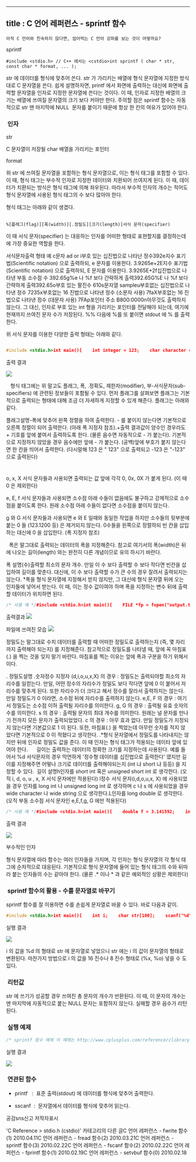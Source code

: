 ----------------
title : C 언어 레퍼런스 - sprintf 함수
--------------



```warning
아직 C 언어와 친숙하지 않다면, 씹어먹는 C 언어 강좌를 보는 것이 어떻까요?
```

sprintf



```info
#include <stdio.h> // C++ 에서는 <cstdio>int sprintf ( char * str, const char * format, ... );
```


str 에 데이터를 형식에 맞추어 쓴다.
str 가 가리키는 배열에 형식 문자열에 지정한 방식 대로 C 문자열을 쓴다. 쉽게 설명하자면, printf 에서 화면에 출력하는 대신에 화면에 출력할 문자열을 인자로 지정한 문자열에 쓴다는 것이다. 이 때, 인자로 지정한 배열의 크기는 배열에 쓰여질 문자열의 크기 보다 커야만 한다. 주의할 점은 sprintf 함수는 자동적으로 str 맨 마지막에 NULL  문자를 붙이기 때문에 항상 한 칸의 여유가 있어야 한다. 



###  인자




str

C 문자열이 저장될 char 배열을 가리키는 포인터

format

위 str 에 쓰여질 문자열을 포함하는 형식 문자열으로, 이는 형식 태그를 포함할 수 있다. 이 때, 형식 태그는 부수적 인자로 지정한 데이터와 치환되어 쓰여지게 된다. 이 때, 데이터가 치환되는 방식은 형식 태그에 의해 좌우된다. 따라서 부수적 인자의 개수는 적어도 형식 문자열에 사용된 형식 태그의 수 보다 많아야 한다. 

형식 태그는 아래와 같이 생겼다. 

```info

%[플래그(flag)][폭(width)][.정밀도][크기(length)]서식 문자(specifier)
```

이 때 서식 문자(specifier) 는 대응하는 인자를 어떠한 형태로 
표현할지를 결정하는데에 가장 중요한 역할을 한다. 

서식문자출력 형태
예
c문자
ad or i부호 있는 십진법으로 나타난 정수392e지수 표기법(Scientific notation) 으로 출력하되, e
 문자를 이용한다. 
3.9265e+2E지수 표기법(Scientific notation) 으로 출력하되, E
 문자를 이용한다. 3.9265E+2f십진법으로 나타낸 부동 소수점 수
392.65g%e
나 %f 보다 간략하게 출력392.65G%E
나 %f 보다 간략하게 출력392.65o부호 있는 팔진수
610s문자열
sampleu부호없는 십진법으로 나타낸 정수
7235x부호없는 16 진법으로 나타낸 정수 (소문자 사용)
7faX부호없는 16 진법으로 나타낸 정수 (대문자 사용)
7FAp포인터 주소
B800:0000n아무것도 출력하지 않는다. 그 대신, 인자로 부호 있는 int 형을
 가리키는 포인터를 전달해야 되는데, 여기에 현재까지 쓰여진 문자 수가 저장된다.
%% 다음에 %를 또 붙이면 stdout 에 % 를 출력한다. 

위 서식 문자를 이용한 다양한 출력 형태는 아래와 같다.
```cpp

#include <stdio.h>int main(){    int integer = 123;    char character = 'c';    char string[] = "hello, world";    int* pointer = &integer;    double pi = 3.141592;    char buf[100];    sprintf(buf, "integer : (decimal) %d (octal) %o \n", integer, integer);    printf("%s \n", buf);    sprintf(buf,"character : %c \n", character);    printf("%s \n", buf);    sprintf(buf,"string : %s \n", string);    printf("%s \n", buf);    sprintf(buf,"pointer addr : %p \n", pointer);    printf("%s \n", buf);    sprintf(buf,"floating point : %e // %f \n", pi, pi);    printf("%s \n", buf);    sprintf(buf,"percent symbol : %% \n");    printf("%s \n", buf);    return 0;} 
```

출력 결과

![](http://img1.daumcdn.net/thumb/R1920x0/?fname=http%3A%2F%2Fcfile23.uf.tistory.com%2Fimage%2F112B51264B816E0D281CCD)

  
형식 태그에는 위 말고도 플래그, 폭, .정확도, 제한자(modifier), 부-서식문자(sub-specifiers) 에 관련된 
정보들이 포함될 수 있다. 먼저 플래그를 살펴보면 플래그는 기본적으로 출력되는 형태에 대해 조금 더 자세하게 지정할 수 있게 
해준다. 플래그는 아래와 같다. 

플래그설명-폭에 맞추어 왼쪽 정렬을 하여 출력한다. - 를 붙이지 않는다면 
기본적으로 오른쪽 정렬이 되어 출력한다. (아래 폭 지정자 참조).+출력 결과값이 양수인 경우라도 + 기호를 앞에 붙여서 출력하도록 
한다. (물론 음수면 자동적으로 - 가 붙는다). 기본적으로 지정하지 않았을 경우 음수에만 앞에 - 가 붙는다. (공백)앞에 부호가 붙지 않는다면 한 칸을 띄어서 출력한다. (다시말해 
123 은 " 123" 으로 출력되고 -123 은 "-123" 으로 출력된다)
#

o, x, X 서식 문자들과 사용되면 출력되는 값 앞에 각각 0, 0x, 0X 가 붙게 된다. (이 때 0 은 제외한다)

e, E, f 서식 문자들과 사용되면 소수점 아래 수들이 없음에도 불구하고 강제적으로 소수점을 붙이도록 한다. 원래 소수점 아래 
수들이 없다면 소수점을 붙이지 않는다. 

g 와 G 서식 문자들과 사용되면 e 와 E 일때와 동일한 작업을 하지만 소수들의 뒷부분에 붙는 0 들 (123.1200 등) 은
 제거되지 않는다. 0수들을 왼쪽으로 정렬하되 빈 칸을 삽입하는 대신에 0 을 삽입한다.
 (폭 지정자 참조)

  폭은 말그대로 출력되는 데이터의 폭을 지정해준다. 참고로 
여기서의 폭(width)은 뒤에 나오는 길이(length) 와는 완전히 다른 개념이므로 유의 하시기 바란다. 

폭
설명(수)출력할 최소의 문자 개수. 만일 이 수 보다 출력할 수 보다 작다면
 빈칸을 삽입하여 길이를 맞춘다. 대신에, 이 수 보다 출력할 수가 큰 수의 경우 잘려서 출력되지는 않는다. 
*폭을 형식 문자열에 지정해서 받지 않지만, 그 대신에 형식 문자열 
뒤에 오는 인자들에 넣어서 받는다. 이 때, 이는 정수 값이여야 하며 폭을 지정하는 변수 뒤에 출력할 데이터가 위치하면 된다. 

```cpp
/* 사용 예 */#include <stdio.h>int main(){    FILE *fp = fopen("output.txt", "w");    char buffer[100];    int i = 123;    int j = -123;    double f = 3.141592;    sprintf(buffer, "폭 맞추기 \n");    fputs (buffer, fp);    sprintf(buffer, "i : %6d \n", i);    fputs (buffer, fp);    sprintf(buffer, "i : %7d \n", i);    fputs (buffer, fp);    sprintf(buffer, "i : %2d \n\n", i);    fputs (buffer, fp);    sprintf(buffer, "왼쪽 정렬 \n");    fputs (buffer, fp);    sprintf(buffer, "i : %5d끝 \n", i);    fputs (buffer, fp);    sprintf(buffer, "오른쪽 정렬 \n");    fputs (buffer, fp);    sprintf(buffer, "i : %-5d끝 \n\n", i);    fputs (buffer, fp);    sprintf(buffer, "# 문자의 사용 \n");    fputs (buffer, fp);    sprintf(buffer, "i : %#x \n", i);    fputs (buffer, fp);    sprintf(buffer, "i : %#X \n\n", i);    fputs (buffer, fp);    sprintf(buffer, "부호 붙이기 \n");    fputs (buffer, fp);    sprintf(buffer, "%+d, %+d \n", i,j);    fputs (buffer, fp);    return 0;} 
```

출력결과
![](http://img1.daumcdn.net/thumb/R1920x0/?fname=http%3A%2F%2Fcfile2.uf.tistory.com%2Fimage%2F207483284B816ECE83B42C)

파일에 쓰여진 모습
![](http://img1.daumcdn.net/thumb/R1920x0/?fname=http%3A%2F%2Fcfile6.uf.tistory.com%2Fimage%2F1979DC284B816ECEB91429)

정밀도는 말그대로 수치 데이터를 출력할 때 어떠한 정밀도로 
출력하는지 (즉, 몇 자리 까지 출력해야 되는지) 를 지정해준다. 참고적으로 정밀도를 나타낼 때, 앞에 꼭 마침표(.) 을 찍는 
것을 잊지 말기 바란다. 마침표를 찍는 이유는 앞에 폭과 구분을 하기 위해서 이다. 

.
정밀도설명
.숫자정수 지정자 (d,i,o,u,x,X) 의 경우 : 정밀도는 
출력되야할 최소의 자리수를 일컫는다. 만일, 어떤 정수의 자리수가 정밀도 보다 작다면 앞에 0 이 붙어서 자리수를 맞추게 된다. 
또한 자리수가 더 크다고 해서 정수를 잘라서 출력하지는 않는다. 만일 정밀도가 0 이라면, 소수점 뒤에 자리수를 출력하지 않는다.
e,E, F 의 경우 : 여기서 정밀도는 소수점 이하 출력될 자리수를 
의미한다. 
g, G 의 경우 : 출력될 유효 숫자의 수를 의미한다.
s 의 경우 : 출력될 문자의 최대 개수를 의미한다. 원래는 널 문자를 
만나기 전까지 모든 문자가 출력되었었다.
c 의 경우 : 아무 효과 없다.
만일 정밀도가 지정되지 않는다면 기본값으로 1 이 된다. 또한, 
마침표(.) 을 찍었는데 아무런 숫자를 적지 않았다면 기본적으로 0 이 적혔다고 생각한다. 
.*형식 문자열에서 정밀도를 나타내지는 않지만 뒤에 인자로 정밀도 값을
 준다. 이 때 인자는 형식 태그가 적용되는 데이타 앞에 있어야 한다.   
  
길이는 출력하는 데이터의 정확한 크기를 지정하는데 사용된다. 예를 들어서 %d 서식문자의 경우 막연하게 '정수형 데이터를 
십진법으로 출력한다' 였지만 길이를 지정해주면 어떻나 크기로 데이터를 출력해야되는지 (int 냐 short 냐 등등) 을 지정할 수
 있다. 
길이
설명h인자를 short int 혹은 unsigned short int 로
 생각한다. (오직 i, d, o, u , x, X 서식 문자에만 적용된다)
l정수 서식 문자(i,d,o,u,x, X) 에 사용되었을 경우 인자를
 long int 나 unsigned long int 로 생각하며 c 나 s 에 사용되었을 경우 wide character 나 
wide string 으로 생각한다.L인자를 long double 로 생각한다. (오직 부동 소수점 서식
 문자인 e,E,f,g, G 에만 적용된다)
```cpp
/* 사용 예 */#include <stdio.h>int main(){    double f = 3.141592;    int i = 12345;    char buffer[100];    sprintf(buffer, "f : %.3f \n", f);    printf("buf: %s \n", buffer);    sprintf(buffer, "i : %.10d \n", i);    printf("buf : %s \n", buffer);    return 0;} 
```

출력 결과


![](http://img1.daumcdn.net/thumb/R1920x0/?fname=http%3A%2F%2Fcfile28.uf.tistory.com%2Fimage%2F1825CF264B816F33170FE3)

부수적인 인자


형식 문자열에 따라 함수는 여러 인자들을 가지며, 각 인자는 형식 문자열의 각 형식 태그에 순차적으로 대응된다. 기본적으로 형식 
문자열에 들어 있는 형식 태그의 수와 뒤따라 붙는 인자들의 수는 같아야 한다. (물론 .* 이나 * 과 같은 예외적인 상황은 
제외한다) 



###  sprintf 함수의 활용 - 수를 문자열로 바꾸기




sprintf 함수를 잘 이용하면 수를 손쉽게 문자열로 바꿀 수 있다. 바로 다음과 같이.

```cpp
#include <stdio.h>int main(){    int i;    char str[100];    scanf("%d", &i);    sprintf(str, "%d", i);    printf("str : %s \n", str);    return 0;} 
```


실행 결과


![](http://img1.daumcdn.net/thumb/R1920x0/?fname=http%3A%2F%2Fcfile5.uf.tistory.com%2Fimage%2F182E3B244B816FA01FF33B)

i 의 값을 %d 의 형태로 str 에 문자열로 넣었으니 str 에는 i 의 값이 문자열의 형태로 변환된다.
마찬가지 방법으로 i 의 값을 16 진수나 8 진수 형태로 (%x, %o) 넣을 수 도 있다. 



###  리턴값




str 에 쓰기가 성공할 경우 쓰여진 총 문자의 개수가 반환된다. 이 때, 이 문자의 개수는 맨 마지막에 자동적으로 붙는 NULL 문자는 포함하지 않는다. 
실패할 경우 음수가 리턴된다. 



###  실행 예제


```cpp
/* sprintf 함수 예제 이 예제는 http://www.cplusplus.com/reference/clibrary/cstdio/sprintf/에서 가져왔습니다.*/#include <stdio.h>int main (){    char buffer [50];    int n, a=5, b=3;    n=sprintf (buffer, "%d plus %d is %d", a, b, a+b);    printf ("[%s] is a %d char long string\n",buffer,n);    return 0;}
```


실행 결과


![](http://img1.daumcdn.net/thumb/R1920x0/?fname=http%3A%2F%2Fcfile25.uf.tistory.com%2Fimage%2F1203AA0C4B8170D90DA277)




###  연관된 함수





* printf
  :  표준 출력(stdout) 에 데이터를 형식에 맞추어 출력한다.

* sscanf 
 :  문자열에서 데이터를 형식에 맞추어 읽는다.






공감sns신고
저작자표시

'C Reference > stdio.h (cstdio)' 카테고리의 다른 글C 언어 레퍼런스 - fwrite 함수(1)
2010.04.11C 언어 레퍼런스 - fread 함수(2)
2010.03.21C 언어 레퍼런스 - sprintf 함수(3)
2010.02.22C 언어 레퍼런스 - fscanf 함수(2)
2010.02.22C 언어 레퍼런스 - fprintf 함수(1)
2010.02.19C 언어 레퍼런스 - setvbuf 함수(0)
2010.02.18

